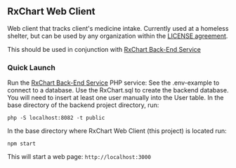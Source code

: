 ## RxChart Web Client

Web client that tracks client's medicine intake. Currently used at a homeless shelter,
but can be used by any organization within the [LICENSE agreement](LICENSE.txt).

This should be used in conjunction with [RxChart Back-End Service](https://github.com/RyanNerd/rxchart-app)

### Quick Launch
Run the [RxChart Back-End Service](https://github.com/RyanNerd/rxchart-app) PHP service:
See the .env-example to connect to a database. Use the RxChart.sql to create the backend database.
You will need to insert at least one user manually into the User table. In the base directory of the backend project
directory, run:

`php -S localhost:8082 -t public`

In the base directory where RxChart Web Client (this project) is located run:

`npm start`

This will start a web page: `http://localhost:3000`
